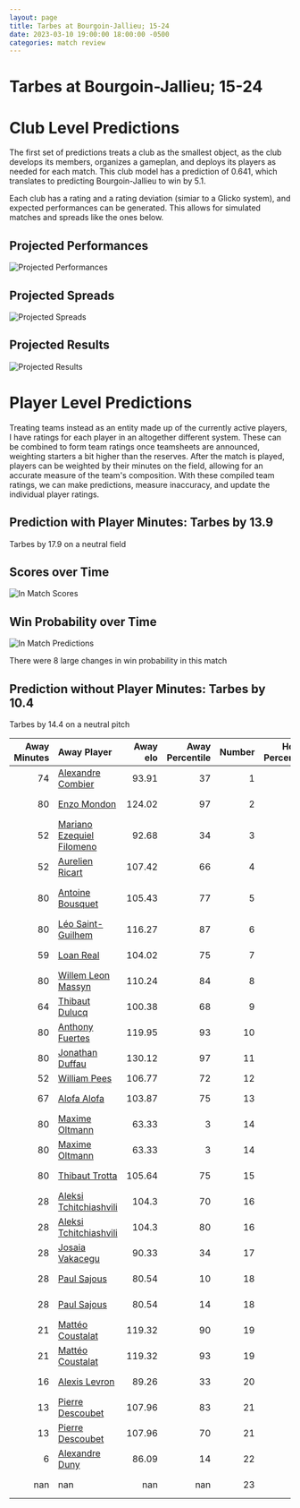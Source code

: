 ```yaml
---  
layout: page  
title: Tarbes at Bourgoin-Jallieu; 15-24  
date: 2023-03-10 19:00:00 18:00:00 -0500  
categories: match review  
---
```

# Tarbes at Bourgoin-Jallieu; 15-24

# Club Level Predictions


The first set of predictions treats a club as the smallest object, as the club develops its members, organizes a gameplan, and deploys its players as needed for each match. This club model has a prediction of 0.641, which translates to predicting Bourgoin-Jallieu to win by 5.1.

Each club has a rating and a rating deviation (simiar to a Glicko system), and expected performances can be generated. This allows for simulated matches and spreads like the ones below.
## Projected Performances


![Projected Performances](plots/performances_2023-03-10-Bourgoin-Jallieu-Tarbes.png)
## Projected Spreads


![Projected Spreads](plots/spreads_2023-03-10-Bourgoin-Jallieu-Tarbes.png)
## Projected Results


![Projected Results](plots/resultbar_2023-03-10-Bourgoin-Jallieu-Tarbes.png)
# Player Level Predictions


Treating teams instead as an entity made up of the currently active players, I have ratings for each player in an altogether different system. These can be combined to form team ratings once teamsheets are announced, weighting starters a bit higher than the reserves. After the match is played, players can be weighted by their minutes on the field, allowing for an accurate measure of the team's composition. With these compiled team ratings, we can make predictions, measure inaccuracy, and update the individual player ratings.
## Prediction with Player Minutes: Tarbes by 13.9


Tarbes by 17.9 on a neutral field
## Scores over Time


![In Match Scores](plots/recap_scores_2023-03-10-Bourgoin-Jallieu-Tarbes.png)
## Win Probability over Time


![In Match Predictions](plots/recap_prob_2023-03-10-Bourgoin-Jallieu-Tarbes.png)

There were 8 large changes in win probability in this match
## Prediction without Player Minutes: Tarbes by 10.4


Tarbes by 14.4 on a neutral pitch



|   Away Minutes | Away Player                                                                      |   Away elo |   Away Percentile |   Number |   Home Percentile |   Home elo | Home Player                                                                    |   Home Minutes |
|---------------:|:---------------------------------------------------------------------------------|-----------:|------------------:|---------:|------------------:|-----------:|:-------------------------------------------------------------------------------|---------------:|
|             74 | [Alexandre Combier](..//playerfiles//AlexandreCombier_cleaned.md)                |      93.91 |                37 |        1 |                90 |     112.52 | [Rémy Gaborit](..//playerfiles//RémyGaborit_cleaned.md)                        |             52 |
|             80 | [Enzo Mondon](..//playerfiles//EnzoMondon_cleaned.md)                            |     124.02 |                97 |        2 |                33 |      89.83 | [Maxime Castant](..//playerfiles//MaximeCastant_cleaned.md)                    |             51 |
|             52 | [Mariano Ezequiel Filomeno](..//playerfiles//MarianoEzequielFilomeno_cleaned.md) |      92.68 |                34 |        3 |                45 |      94.57 | [Oktay Yilmaz](..//playerfiles//OktayYilmaz_cleaned.md)                        |             66 |
|             52 | [Aurelien Ricart](..//playerfiles//AurelienRicart_cleaned.md)                    |     107.42 |                66 |        4 |                11 |      78.1  | [Robin Gascou](..//playerfiles//RobinGascou_cleaned.md)                        |             40 |
|             80 | [Antoine Bousquet](..//playerfiles//AntoineBousquet_cleaned.md)                  |     105.43 |                77 |        5 |                43 |      93.04 | [Joketani Raikabula Koroi](..//playerfiles//JoketaniRaikabulaKoroi_cleaned.md) |             80 |
|             80 | [Léo Saint-Guilhem](..//playerfiles//LéoSaint-Guilhem_cleaned.md)                |     116.27 |                87 |        6 |                84 |     109.09 | [Kevin Chaudouard](..//playerfiles//KevinChaudouard_cleaned.md)                |             55 |
|             59 | [Loan Real](..//playerfiles//LoanReal_cleaned.md)                                |     104.02 |                75 |        7 |                56 |      96.84 | [Bynjamin Rabatel](..//playerfiles//BynjaminRabatel_cleaned.md)                |             55 |
|             80 | [Willem Leon Massyn](..//playerfiles//WillemLeonMassyn_cleaned.md)               |     110.24 |                84 |        8 |                49 |      96.67 | [Théo Lepage](..//playerfiles//ThéoLepage_cleaned.md)                          |             48 |
|             64 | [Thibaut Dulucq](..//playerfiles//ThibautDulucq_cleaned.md)                      |     100.38 |                68 |        9 |                69 |     100.63 | [Remi Bouet](..//playerfiles//RemiBouet_cleaned.md)                            |             80 |
|             80 | [Anthony  Fuertes](..//playerfiles//AnthonyFuertes_cleaned.md)                   |     119.95 |                93 |       10 |                32 |      89.66 | [Nicolas Vuillemin](..//playerfiles//NicolasVuillemin_cleaned.md)              |             37 |
|             80 | [Jonathan Duffau](..//playerfiles//JonathanDuffau_cleaned.md)                    |     130.12 |                97 |       11 |                44 |      92.78 | [Quentin Lefort](..//playerfiles//QuentinLefort_cleaned.md)                    |             80 |
|             52 | [William Pees](..//playerfiles//WilliamPees_cleaned.md)                          |     106.77 |                72 |       12 |                63 |      99.25 | [Isaiah Leota](..//playerfiles//IsaiahLeota_cleaned.md)                        |             80 |
|             67 | [Alofa Alofa](..//playerfiles//AlofaAlofa_cleaned.md)                            |     103.87 |                75 |       13 |                33 |      90    | [Christopher Bosch](..//playerfiles//ChristopherBosch_cleaned.md)              |             80 |
|             80 | [Maxime Oltmann](..//playerfiles//MaximeOltmann_cleaned.md)                      |      63.33 |                 3 |       14 |                49 |      94.54 | [Makalea Foliaki](..//playerfiles//MakaleaFoliaki_cleaned.md)                  |             80 |
|             80 | [Maxime Oltmann](..//playerfiles//MaximeOltmann_cleaned.md)                      |      63.33 |                 3 |       14 |                49 |      94.54 | [Makalea Foliaki](..//playerfiles//MakaleaFoliaki_cleaned.md)                  |             80 |
|             80 | [Thibaut Trotta](..//playerfiles//ThibautTrotta_cleaned.md)                      |     105.64 |                75 |       15 |                 7 |      67.66 | [Nicolas Cachet](..//playerfiles//NicolasCachet_cleaned.md)                    |             80 |
|             28 | [Aleksi Tchitchiashvili](..//playerfiles//AleksiTchitchiashvili_cleaned.md)      |     104.3  |                70 |       16 |                50 |      94.63 | [Tomas Munilla](..//playerfiles//TomasMunilla_cleaned.md)                      |             43 |
|             28 | [Aleksi Tchitchiashvili](..//playerfiles//AleksiTchitchiashvili_cleaned.md)      |     104.3  |                80 |       16 |                50 |      94.63 | [Tomas Munilla](..//playerfiles//TomasMunilla_cleaned.md)                      |             43 |
|             28 | [Josaia Vakacegu](..//playerfiles//JosaiaVakacegu_cleaned.md)                    |      90.33 |                34 |       17 |                45 |      90.08 | [Léandre Cotte](..//playerfiles//LéandreCotte_cleaned.md)                      |             40 |
|             28 | [Paul Sajous](..//playerfiles//PaulSajous_cleaned.md)                            |      80.54 |                10 |       18 |                32 |      87.14 | [Killian Tripier](..//playerfiles//KillianTripier_cleaned.md)                  |             29 |
|             28 | [Paul Sajous](..//playerfiles//PaulSajous_cleaned.md)                            |      80.54 |                14 |       18 |                32 |      87.14 | [Killian Tripier](..//playerfiles//KillianTripier_cleaned.md)                  |             29 |
|             21 | [Mattéo Coustalat](..//playerfiles//MattéoCoustalat_cleaned.md)                  |     119.32 |                90 |       19 |                40 |      92.46 | [Poutasi Luafutu](..//playerfiles//PoutasiLuafutu_cleaned.md)                  |             32 |
|             21 | [Mattéo Coustalat](..//playerfiles//MattéoCoustalat_cleaned.md)                  |     119.32 |                93 |       19 |                40 |      92.46 | [Poutasi Luafutu](..//playerfiles//PoutasiLuafutu_cleaned.md)                  |             32 |
|             16 | [Alexis Levron](..//playerfiles//AlexisLevron_cleaned.md)                        |      89.26 |                33 |       20 |                60 |      95.45 | [Nugzar Somkhishvili](..//playerfiles//NugzarSomkhishvili_cleaned.md)          |             28 |
|             13 | [Pierre Descoubet](..//playerfiles//PierreDescoubet_cleaned.md)                  |     107.96 |                83 |       21 |                18 |      83.93 | [Pablo Patilla](..//playerfiles//PabloPatilla_cleaned.md)                      |             25 |
|             13 | [Pierre Descoubet](..//playerfiles//PierreDescoubet_cleaned.md)                  |     107.96 |                70 |       21 |                18 |      83.93 | [Pablo Patilla](..//playerfiles//PabloPatilla_cleaned.md)                      |             25 |
|              6 | [Alexandre Duny](..//playerfiles//AlexandreDuny_cleaned.md)                      |      86.09 |                14 |       22 |                37 |      90.5  | [Théophile Cotte](..//playerfiles//ThéophileCotte_cleaned.md)                  |             25 |
|            nan | nan                                                                              |     nan    |               nan |       23 |                71 |      98.81 | [Maxime Caillet](..//playerfiles//MaximeCaillet_cleaned.md)                    |             14 |

